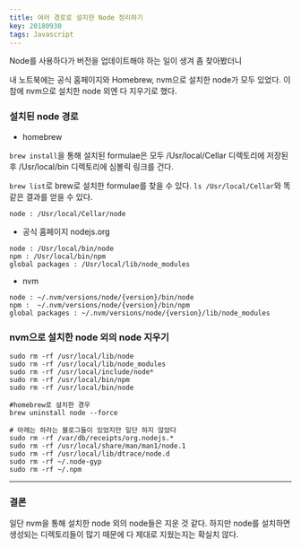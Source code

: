 ```yaml
---
title: 여러 경로로 설치한 Node 정리하기
key: 20180930
tags: Javascript
---
```


Node를 사용하다가 버전을 업데이트해야 하는 일이 생겨 좀 찾아봤더니

내 노트북에는 공식 홈페이지와 Homebrew, nvm으로 설치한 node가 모두 있었다. 이 참에 nvm으로 설치한 node 외엔 다 지우기로 했다. 



### 설치된 node 경로

- homebrew

`brew install`을 통해 설치된 formulae은 모두 /Usr/local/Cellar 디렉토리에 저장된 후 /Usr/local/bin 디렉토리에 심볼릭 링크를 건다. 

`brew list`로 brew로 설치한 formulae를 찾을 수 있다.
`ls /Usr/local/Cellar`와 똑같은 결과를 얻을 수 있다.
```
node : /Usr/local/Cellar/node
```

- 공식 홈페이지 nodejs.org

```
node : /Usr/local/bin/node
npm : /Usr/local/bin/npm
global packages : /Usr/local/lib/node_modules
```

- nvm

```
node : ~/.nvm/versions/node/{version}/bin/node
npm :  ~/.nvm/versions/node/{version}/bin/npm
global packages : ~/.nvm/versions/node/{version}/lib/node_modules
```


### nvm으로 설치한 node 외의 node 지우기

```
sudo rm -rf /usr/local/lib/node
sudo rm -rf /usr/local/lib/node_modules  
sudo rm -rf /usr/local/include/node*
sudo rm -rf /usr/local/bin/npm 
sudo rm -rf /usr/local/bin/node

#homebrew로 설치한 경우
brew uninstall node --force

# 아래는 하라는 블로그들이 있었지만 일단 하지 않았다
sudo rm -rf /var/db/receipts/org.nodejs.*  
sudo rm -rf /usr/local/share/man/man1/node.1 
sudo rm -rf /usr/local/lib/dtrace/node.d
sudo rm -rf ~/.node-gyp
sudo rm -rf ~/.npm 
```

***
### 결론

일단 nvm을 통해 설치한 node 외의 node들은 지운 것 같다. 
하지만 node를 설치하면 생성되는 디렉토리들이 많기 때문에 다 제대로 지웠는지는 확실치 않다.
 


